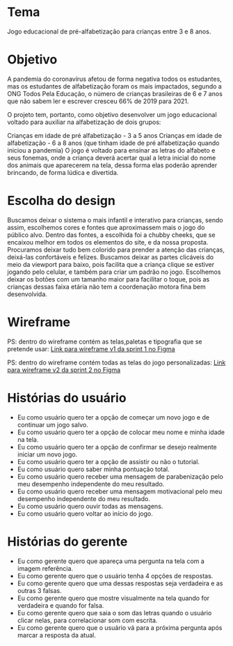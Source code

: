 # Tema
Jogo educacional de pré-alfabetização para crianças entre 3 e 8 anos.

# Objetivo
A pandemia do coronavírus afetou de forma negativa todos os estudantes, mas os estudantes de alfabetização foram os mais impactados, segundo a ONG Todos Pela Educação, o número de crianças brasileiras de 6 e 7 anos que não sabem ler e escrever cresceu 66% de 2019 para 2021.

O projeto tem, portanto, como objetivo desenvolver um jogo educacional voltado para auxiliar na alfabetização de dois grupos:

Crianças em idade de pré alfabetização - 3 a 5 anos
Crianças em idade de alfabetização - 6 a 8 anos (que tinham idade de pré alfabetização quando iniciou a pandemia)
O jogo é voltado para ensinar as letras do alfabeto e seus fonemas, onde a criança deverá acertar qual a letra inicial do nome dos animais que aparecerem na tela, dessa forma elas poderão aprender brincando, de forma lúdica e divertida.

# Escolha do design
Buscamos deixar o sistema o mais infantil e interativo para crianças, sendo assim, escolhemos cores e fontes que aproximassem mais o jogo do público alvo.
Dentro das fontes, a escolhida foi a chubby cheeks, que se encaixou melhor em todos os elementos do site, e da nossa proposta.
Procuramos deixar tudo bem colorido para prender a atenção das crianças, deixá-las confortáveis e felizes.
Buscamos deixar as partes clicáveis do meio da viewport para baixo, pois facilita que a criança clique se estiver jogando pelo celular, e também para criar um padrão no jogo.
Escolhemos deixar os botões com um tamanho maior para facilitar o toque, pois as crianças dessas faixa etária não tem a coordenação motora fina bem desenvolvida.

# Wireframe
PS: dentro do wireframe contém as telas,paletas e tipografia que se pretende usar:
<a href="https://www.figma.com/file/VPeIdKIDIaNb8U8hwA0HjX/PROJETO-INTEGRADOR-GRUPO-1---literacy-educational-game?node-id=0%3A1">Link para wireframe v1 da sprint 1 no Figma</a>

PS: dentro do wireframe contém todas as telas do jogo personalizadas:
<a href="https://www.figma.com/file/VPeIdKIDIaNb8U8hwA0HjX/PROJETO-INTEGRADOR-GRUPO-1---literacy-educational-game?node-id=87%3A80">Link para wireframe v2 da sprint 2 no Figma</a>

# Histórias do usuário
- Eu como usuário quero ter a opção de começar um novo jogo e de continuar um jogo salvo.
- Eu como usuário quero ter a opção de colocar meu nome e minha idade na tela.
- Eu como usuário quero ter a opção de confirmar se desejo realmente iniciar um novo jogo.
- Eu como usuário quero ter a opção de assistir ou não o tutorial.
- Eu como usuário quero saber minha pontuação total.
- Eu como usuário quero receber uma mensagem de parabenização pelo meu desempenho independente do meu resultado.
- Eu como usuário quero receber uma mensagem motivacional pelo meu desempenho independente do meu resultado.
- Eu como usuário quero ouvir todas as mensagens.
- Eu como usuário quero voltar ao início do jogo.

# Histórias do gerente
- Eu como gerente quero que apareça uma pergunta na tela com a imagem referência.<br>
- Eu como gerente quero que o usuário tenha 4 opções de respostas.<br>
- Eu como gerente quero que uma dessas respostas seja verdadeira e as outras 3 falsas.<br>
- Eu como gerente quero que mostre visualmente na tela quando for verdadeira e quando for falsa.<br>
- Eu como gerente quero que saia o som das letras quando o usuário clicar nelas, para correlacionar som com escrita.<br>
- Eu como gerente quero que o usuário vá para a próxima pergunta após marcar a resposta da atual.<br>

